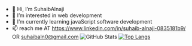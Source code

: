 - 👋 Hi, I’m SuhaibAlnaji 
- 👀 I’m interested in web development 
- 🌱 I’m currently learning javaScript  software development 
- 📫  reach me AT https://www.linkedin.com/in/suhaib-alnaji-0835181b9/ OR suhaibaln0@gmail.com
![GitHub Stats](https://github-readme-stats.vercel.app/api?username=suhaibaln&theme=radical)
[![Top Langs](https://github-readme-stats.vercel.app/api/top-langs/?username=suhaibaln&layout=compact)](https://github.com/anuraghazra/github-readme-stats)




<!---
SuhaibAln/SuhaibAln is a ✨ special ✨ repository because its `README.md` (this file) appears on your GitHub profile.
You can click the Preview link to take a look at your changes.
--->
